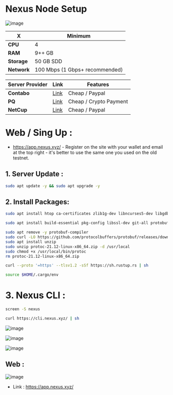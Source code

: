 # Nexus Node Setup

![image](https://github.com/user-attachments/assets/ca6aff98-5366-4775-8d69-7334fc390765)

| X        | Minimum              |
|------------------|----------------------------|
| **CPU**          | 4 |
| **RAM**          | 9++ GB                     |
| **Storage**      | 50 GB SDD                   |
| **Network**      | 100 Mbps (1 Gbps+ recommended) |

| Server Provider        | Link              | Features |
|------------------|----------------------------|----------------------------|
| **Contabo**          | [Link](https://www.dpbolvw.net/click-101330552-12454592)                     | Cheap / Paypal  |
| **PQ**      | [Link](https://pq.hosting/?from=627713)                  | Cheap / Crypto Payment |
| **NetCup**          | [Link](https://www.netcup.com/en/?ref=261820) | Cheap / Paypal |

# Web / Sing Up : 

-  https://app.nexus.xyz/ - Register on the site with your wallet and email at the top right - it's better to use the same one you used on the old testnet.

## 1. Server Update : 

```bash
sudo apt update -y && sudo apt upgrade -y
```
## 2. Install Packages:

```bash
sudo apt install htop ca-certificates zlib1g-dev libncurses5-dev libgdbm-dev libnss3-dev tmux iptables curl nvme-cli git wget make jq libleveldb-dev build-essential pkg-config ncdu tar clang bsdmainutils lsb-release libssl-dev libreadline-dev libffi-dev jq gcc screen unzip lz4 -y
```

```bash
sudo apt install build-essential pkg-config libssl-dev git-all protobuf-compiler
```


```bash
sudo apt remove -y protobuf-compiler
sudo curl -LO https://github.com/protocolbuffers/protobuf/releases/download/v21.12/protoc-21.12-linux-x86_64.zip
sudo apt install unzip
sudo unzip protoc-21.12-linux-x86_64.zip -d /usr/local
sudo chmod +x /usr/local/bin/protoc
rm protoc-21.12-linux-x86_64.zip
```

```bash
curl --proto '=https' --tlsv1.2 -sSf https://sh.rustup.rs | sh
```
```bash
source $HOME/.cargo/env
```

# 3. Nexus CLI : 

```bash
screen -S nexus
```

```bash
curl https://cli.nexus.xyz/ | sh
```
![image](https://github.com/user-attachments/assets/36587c62-f46f-4625-8310-414457aa4186)

![image](https://github.com/user-attachments/assets/53fc86b1-6c86-4d70-8716-60095f645419)

![image](https://github.com/user-attachments/assets/656f0c05-d5d3-4c9e-a542-97d349d87ef0)


## Web : 

![image](https://github.com/user-attachments/assets/711cde21-4716-4850-a901-558f79071196)

- Link : https://app.nexus.xyz/
